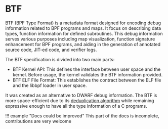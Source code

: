 # BTF

BTF (BPF Type Format) is a metadata format designed for encoding debug information related to BPF programs and maps. It focus on describing data types, function information for defined subroutines.
This debug information serves various purposes including map visualization, function signature enhancement for BPF programs, and aiding in the generation of annotated source code, JIT-ed code, and verifier logs.

The BTF specification is divided into two main parts:

* BTF Kernel API: This defines the interface between user space and the kernel. Before usage, the kernel validates the BTF information provided.
* BTF ELF File Format: This establishes the contract between the ELF file and the libbpf loader in user space.

It was created as an alternative to DWARF debug information. The BTF is more space-efficient due to its [deduplication algorithm] while remaining expressive enough to have all the type information of a C programs. 

!!! example "Docs could be improved"
    This part of the docs is incomplete, contributions are very welcome

[deduplication algorithm]: https://nakryiko.com/posts/btf-dedup/

